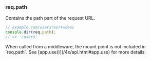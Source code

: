 <h3 id='req.path'>req.path</h3>

Contains the path part of the request URL.

```js
// example.com/users?sort=desc
console.dir(req.path);
// => '/users'
```

<div class="doc-box doc-info" markdown="1">
When called from a middleware, the mount point is not included in `req.path`. See [app.use()](/4x/api.html#app.use) for more details.
</div>
